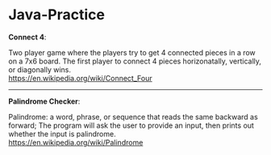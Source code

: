 # Java-Practice

**Connect 4**:

Two player game where the players try to get 4 connected pieces in a row on a 7x6 board. The first player to connect 4 pieces horizonatally, vertically, or diagonally wins.
<br /> https://en.wikipedia.org/wiki/Connect_Four

-----------------------------------------------------------------------------------------------------------------------------------------------------------

**Palindrome Checker**:

Palindrome: a word, phrase, or sequence that reads the same backward as forward;
The program will ask the user to provide an input, then prints out whether the input is palindrome.
<br /> https://en.wikipedia.org/wiki/Palindrome
